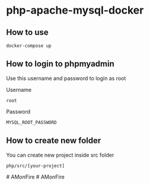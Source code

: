 # php-apache-mysql-docker

## How to use 
```
docker-compose up
```

## How to login to phpmyadmin
Use this username and password to login as root 

Username 
```
root
```
Password
```
MYSQL_ROOT_PASSWORD
```

## How to create new folder
You can create new project inside src folder 
```
php/src/[your-project]
```
#   A M _ o n _ F i r e  
 #   A M _ o n _ F i r e  
 